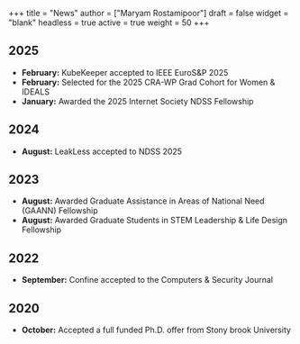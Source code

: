 +++
title = "News"
author = ["Maryam Rostamipoor"]
draft = false
widget = "blank"
headless = true
active = true
weight = 50
+++

## 2025
- **February:** KubeKeeper accepted to IEEE EuroS&P 2025
- **February:** Selected for the 2025 CRA-WP Grad Cohort for Women & IDEALS
- **January:** Awarded the 2025 Internet Society NDSS Fellowship

## 2024
- **August:** LeakLess accepted to NDSS 2025

## 2023
- **August:** Awarded Graduate Assistance in Areas of National Need (GAANN) Fellowship
- **August:** Awarded Graduate Students in STEM Leadership & Life Design Fellowship

## 2022
- **September:** Confine accepted to the Computers & Security Journal

## 2020
- **October:** Accepted a full funded Ph.D. offer from Stony brook University
